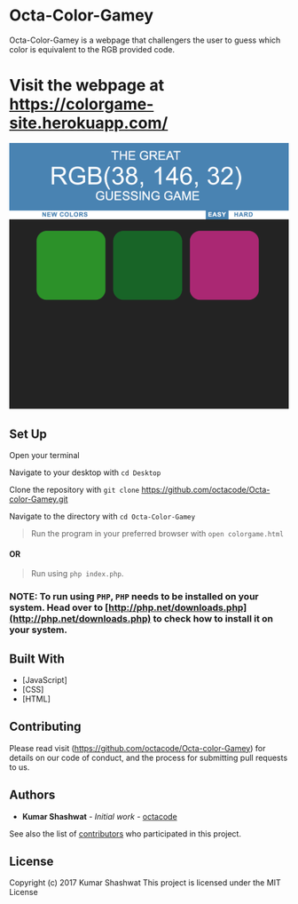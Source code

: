 # Octa-Color-Gamey

Octa-Color-Gamey is a webpage that challengers the user to guess which color is equivalent to the RGB provided code.

# Visit the webpage at https://colorgame-site.herokuapp.com/

![screenshot](img/screenshot.png "Screenshot of Page")

## Set Up

Open your terminal

Navigate to your desktop with `cd Desktop`

Clone the repository with `git clone` https://github.com/octacode/Octa-color-Gamey.git

Navigate to the directory with `cd Octa-Color-Gamey`

> Run the program in your preferred browser with `open colorgame.html`
#### OR
> Run using `php index.php`.
### NOTE: To run using `PHP`, `PHP` needs to be installed on your system. Head over to [http://php.net/downloads.php](http://php.net/downloads.php) to check how to install it on your system.

## Built With

* [JavaScript]
* [CSS]
* [HTML]

## Contributing

Please read visit (https://github.com/octacode/Octa-color-Gamey) for details on our code of conduct, and the process for submitting pull requests to us.


## Authors

* **Kumar Shashwat** - *Initial work* - [octacode](https://github.com/octacode)

See also the list of [contributors](https://github.com/octacode/Octa-color-Gamey/graphs/contributors) who participated in this project.

## License

Copyright (c) 2017 Kumar Shashwat
This project is licensed under the MIT License

